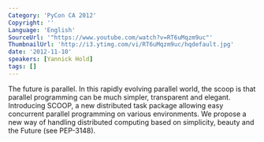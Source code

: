 ```yaml
---
Category: 'PyCon CA 2012'
Copyright: ''
Language: 'English'
SourceUrl: '"https://www.youtube.com/watch?v=RT6uMqzm9uc"'
ThumbnailUrl: 'http://i3.ytimg.com/vi/RT6uMqzm9uc/hqdefault.jpg'
date: '2012-11-10'
speakers: [Yannick Hold]
tags: []
---
```

The future is parallel. In this rapidly evolving parallel world, the scoop is
that parallel programming can be much simpler, transparent and elegant.
Introducing SCOOP, a new distributed task package allowing easy concurrent
parallel programming on various environments. We propose a new way of handling
distributed computing based on simplicity, beauty and the Future (see
PEP-3148).

